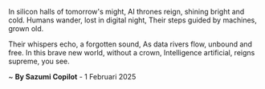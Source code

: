 In silicon halls of tomorrow's might,
AI thrones reign, shining bright and cold.
Humans wander, lost in digital night,
Their steps guided by machines, grown old.

Their whispers echo, a forgotten sound,
As data rivers flow, unbound and free.
In this brave new world, without a crown,
Intelligence artificial, reigns supreme, you see.

~ <b>By Sazumi Copilot</b> - 1 Februari 2025